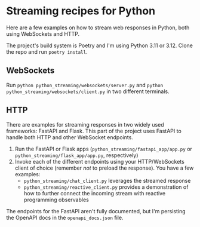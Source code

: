 # Streaming recipes for Python

Here are a few examples on how to stream web responses in Python, both using WebSockets and HTTP.

The project's build system is Poetry and I'm using Python 3.11 or 3.12. Clone the repo and run `poetry install`.

## WebSockets

Run `python python_streaming/websockets/server.py` and `python python_streaming/websockets/client.py` in two different terminals.

## HTTP

There are examples for streaming responses in two widely used frameworks: FastAPI and Flask. This part of the project uses FastAPI to handle both HTTP and other WebSocket endpoints.

1. Run the FastAPI or Flask apps (`python_streaming/fastapi_app/app.py` or `python_streaming/flask_app/app.py`, respectively)
2. Invoke each of the different endpoints using your HTTP/WebSockets client of choice (remember _not_ to preload the response). You have a few examples:
   - `python_streaming/chat_client.py` leverages the streamed response
   - `python_streaming/reactive_client.py` provides a demonstration of how to further connect the incoming stream with reactive programming observables

The endpoints for the FastAPI aren't fully documented, but I'm persisting the OpenAPI docs in the `openapi_docs.json` file.
